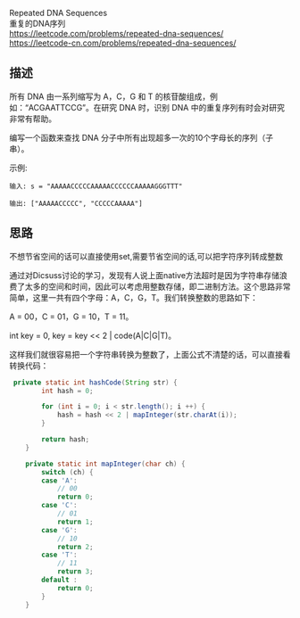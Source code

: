 Repeated DNA Sequences  
重复的DNA序列   
<https://leetcode.com/problems/repeated-dna-sequences/>  
<https://leetcode-cn.com/problems/repeated-dna-sequences/>

## 描述

所有 DNA 由一系列缩写为 A，C，G 和 T 的核苷酸组成，例如：“ACGAATTCCG”。在研究 DNA 时，识别 DNA 中的重复序列有时会对研究非常有帮助。

编写一个函数来查找 DNA 分子中所有出现超多一次的10个字母长的序列（子串）。

示例:
```
输入: s = "AAAAACCCCCAAAAACCCCCCAAAAAGGGTTT"

输出: ["AAAAACCCCC", "CCCCCAAAAA"]
```

## 思路

不想节省空间的话可以直接使用set,需要节省空间的话,可以把字符序列转成整数


通过对Dicsuss讨论的学习，发现有人说上面native方法超时是因为字符串存储浪费了太多的空间和时间，因此可以考虑用整数存储，即二进制方法。这个思路非常简单，这里一共有四个字母：A，C，G，T。我们转换整数的思路如下：

A = 00，C = 01，G = 10，T = 11。

int key = 0, key = key << 2 | code(A|C|G|T)。

这样我们就很容易把一个字符串转换为整数了，上面公式不清楚的话，可以直接看转换代码：

```java
 private static int hashCode(String str) {
        int hash = 0;

        for (int i = 0; i < str.length(); i ++) {
            hash = hash << 2 | mapInteger(str.charAt(i));
        }

        return hash;
    }

    private static int mapInteger(char ch) {
        switch (ch) {
        case 'A':
            // 00
            return 0;
        case 'C':
            // 01
            return 1;
        case 'G':
            // 10
            return 2;
        case 'T':
            // 11
            return 3;
        default :
            return 0;
        }
    }
```
